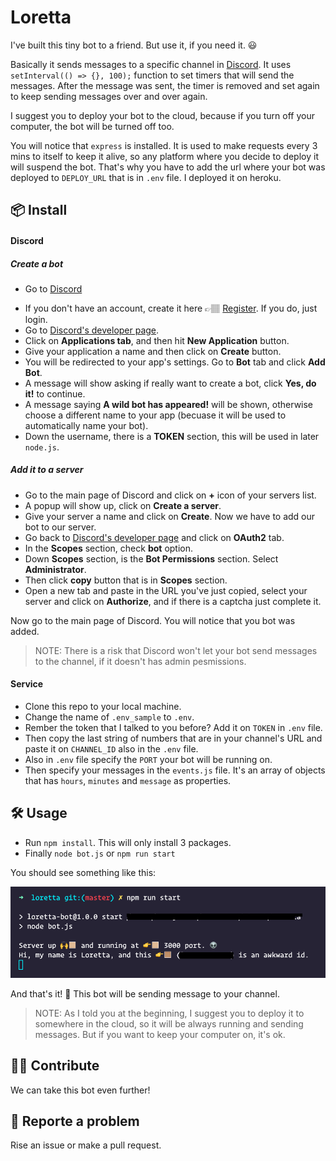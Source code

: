 # Loretta
I've built this tiny bot to a friend. But use it, if you need it. 😃

Basically it sends messages to a specific channel in [Discord](https://discord.com/). It uses `setInterval(() => {}, 100);` function to set timers that will send the messages. After the message was sent, the timer is removed and set again to keep sending messages over and over again.

I suggest you to deploy your bot to the cloud, because if you turn off your computer, the bot will be turned off too.

You will notice that `express` is installed. It is used to make requests every 3 mins to itself to keep it alive, so any platform where you decide to deploy it will suspend the bot. That's why you have to add the url where your bot was deployed to `DEPLOY_URL` that is in `.env` file. I deployed it on heroku.



## 📦 Install

#### Discord

##### Create a bot

* Go to [Discord](https://discord.com/)
- If you don't have an account, create it here 👉🏽 [Register](https://discord.com/register). If you do, just login.
- Go to [Discord's developer page](https://discord.com/developers/applications/).
- Click on **Applications tab**, and then hit **New Application** button.
- Give your application a name and then click on **Create** button.
- You will be redirected to your app's settings. Go to **Bot** tab and click **Add Bot**.
- A message will show asking if really want to create a bot, click **Yes, do it!** to continue.
- A message saying **A wild bot has appeared!** will be shown, otherwise choose a different name to your app (becuase it will be used to automatically name your bot).
- Down the username, there is a **TOKEN** section, this will be used in later `node.js`.


##### Add it to a server

- Go to the main page of Discord and click on **+** icon of your servers list.
- A popup will show up, click on **Create a server**.
- Give your server a name and click on **Create**. Now we have to add our bot to our server.
- Go back to [Discord's developer page](https://discord.com/developers/applications/) and click on **OAuth2** tab.
- In the **Scopes** section, check **bot** option.
- Down **Scopes** section, is the **Bot Permissions** section. Select **Administrator**.
- Then click **copy** button that is in **Scopes** section.
- Open a new tab and paste in the URL you've just copied, select your server and click on **Authorize**, and if there is a captcha just complete it.

Now go to the main page of Discord. You will notice that you bot was added.

>NOTE: There is a risk that Discord won't let your bot send messages to the channel, if it doesn't has admin pesmissions.

#### Service

- Clone this repo to your local machine.
- Change the name of `.env_sample` to `.env`.
- Rember the token that I talked to you before? Add it on `TOKEN` in `.env` file.
- Then copy the last string of numbers that are in your channel's URL and paste it on `CHANNEL_ID` also in the `.env` file.
- Also in `.env` file specify the `PORT` your bot will be running on.
- Then specify your messages in the `events.js` file. It's an array of objects that has `hours`, `minutes` and `message` as properties.

## 🛠 Usage

- Run `npm install`. This will only install 3 packages.
- Finally `node bot.js` or `npm run start`

You should see something like this:

![GitHub Logo](/botrun.png)

And that's it! 🥳 This bot will be sending message to your channel.

> NOTE: As I told you at the beginning, I suggest you to deploy it to somewhere in the cloud, so it will be always running and sending messages. But if you want to keep your computer on, it's ok.

## 🙌🏽 Contribute

We can take this bot even further!

## 🐛 Reporte a problem

Rise an issue or make a pull request.









